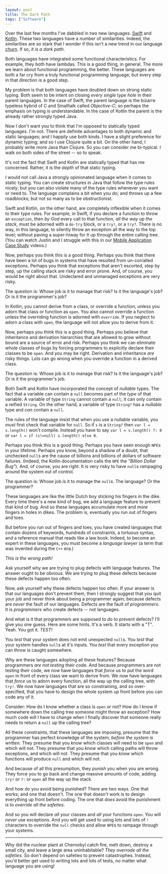 ```yaml
---
layout: post
title: The Dark Path
tags: ["Software"]
---
```

Over the last few months I've dabbled in two new languages.  [Swift](https://swift.org/) and [Kotlin](https://kotlinlang.org/).  These two languages have a number of similarities.  Indeed, the similarities are so stark that I wonder if this isn't a new trend in our language [churn](http://blog.cleancoder.com/uncle-bob/2016/07/27/TheChurn.html).  If so, _it is a dark path_.

Both languages have integrated some functional characteristics.  For example, they both have lambdas.  This is a good thing, in general.  The more we learn about functional programming, the better.  These languages are both a far cry from a truly functional programming language; but every step in that direction is a good step.  

My problem is that both languages have doubled down on strong static typing.  Both seem to be intent on closing _every single type hole_ in their parent languages.  In the case of Swift, the parent language is the bizarre typeless hybrid of C and Smalltalk called _Objective-C_; so perhaps the emphasis on typing is understandable.  In the case of Kotlin the parent is the already rather strongly typed Java. 

Now I don't want you to think that I'm opposed to statically typed languages.  I'm not.  There are definite advantages to both dynamic and static languages; and I happily use both kinds.   I have a slight preference for dynamic typing; and so I use Clojure quite a bit.  On the other hand, I probably write more Java than Clojure.  So you can consider me bi-typical.  I walk on both sides of the street -- so to speak.

It's not the fact that Swift and Kotlin are statically typed that has me concerned.  Rather, it is the _depth_ of that static typing.  

I would not call Java a strongly opinionated language when it comes to static typing.  You can create structures in Java that follow the type rules nicely; but you can also violate many of the type rules whenever you want or need to.  The language complains a bit when you do; and throws up a few roadblocks; but not so many as to be obstructionist.  

Swift and Kotlin, on the other hand, are completely inflexible when it comes to their type rules.  For example, in Swift, if you declare a function to throw an `exception`, then _by God_ every call to that function, _all the way up the stack_, must be adorned with a `do-try` block, or a `try!`, or a `try?`.  There is no way, in this language, to silently throw an exception all the way to the top level; without paving a super-hiway for it up through the entire calling tree.  (You can watch Justin and I struggle with this in our [Mobile Application Case Study](https://cleancoders.com/videos/mobile-app-case-study) videos.)   

Now, perhaps you think this is a good thing.  Perhaps you think that there have been a lot of bugs in systems that have resulted from un-corralled exceptions.  Perhaps you think that exceptions that aren't escorted, step by step, up the calling stack are risky and error prone.  And, of course, you would be right about that.  Undeclared and unmanaged exceptions are very risky.

The question is: Whose job is it to manage that risk?  Is it the language's job?  Or is it the programmer's job?

In Kotlin, you cannot derive from a class, or override a function, unless you adorn that class or function as `open`.  You also cannot override a function unless the overriding function is adorned with `override`.  If you neglect to adorn a class with `open`, the language will not allow you to derive from it.

Now, perhaps you think this is a good thing.  Perhaps you believe that inheritance and derivation hierarchies that are allowed to grow without bound are a source of error and risk.  Perhaps you think we can eliminate whole classes of bugs by forcing programmers to explicitly declare their classes to be `open`.  And you may be right.  Derivation and inheritance _are_ risky things.  Lots can go wrong when you override a function in a derived class.

The question is: Whose job is it to manage that risk?  Is it the language's job?  Or is it the programmer's job.

Both Swift and Kotlin have incorporated the concept of _nullable_ types.  The fact that a variable can contain a `null` becomes part of the _type_ of that variable.  A variable of type `String` cannot contain a `null`; it can only contain a reified `String`.  On the other hand, a variable of type `String?` has a _nullable_ type and _can_ contain a `null`.

The rules of the language insist that when you use a nullable variable, you _must_ first check that variable for `null`.  So if `s` is a `String?` then `var l = s.length()` won't compile.  Instead you have to say `var l = s.length() ?: 0` or `var l = if (s!=null) s.length() else 0`.

Perhaps you think this is a good thing.  Perhaps you have seen enough `NPE`s in your lifetime.  Perhaps you know, beyond a shadow of a doubt, that unchecked `null`s are the cause of billions and billions of dollars of software failures.  (Indeed, the Kotlin documentation calls the `NPE` the _"Billion Dollar Bug"_).  And, of course, you are right.  It is very risky to have `null`s rampaging around the system out of control.

The question is: Whose job is it to manage the `null`s.  The language?  Or the programmer?

These languages are like the little Dutch boy sticking his fingers in the dike.  Every time there's a new kind of bug, we add a language feature to prevent that kind of bug.  And so these languages accumulate more and more fingers in holes in dikes.  The problem is, eventually you run out of fingers and toes.

But before you run out of fingers and toes, you have created languages that contain dozens of keywords, hundreds of constraints, a tortuous syntax, and a reference manual that reads like a law book.  Indeed, to become an expert in these languages, you must become a _language lawyer_ (a term that was invented during the `C++` era.)

_This is the wrong path!_

Ask yourself why we are trying to plug defects with language features.  The answer ought to be obvious.  We are trying to plug these defects because these defects happen too often.

Now, ask yourself why these defects happen too often.  If your answer is that our languages don't prevent them, then I strongly suggest that you quit your job and never think about being a programmer again; because defects are _never_ the fault of our languages.  Defects are the fault of _programmers_.   It is _programmers_ who create defects -- not languages.

And what is it that programmers are supposed to do to prevent defects?  I'll give you one guess.  Here are some hints.  It's a verb.  It starts with a "T".  Yeah.  You got it.  _TEST!_

You _test_ that your system does not emit unexpected `null`s.  You _test_ that your system handles `null`s at it's inputs.  You _test_ that every exception you can throw is caught somewhere.  

Why are these languages adopting all these features?  Because programmers _are not testing_ their code.  And because programmers are not testing their code, we now have languages that _force_ us to put the word `open` in front of every class we want to derive from.  We now have languages that _force_ us to adorn every function, all the way up the calling tree, with `try!`.   We now have languages that are so constraining, and so over-specified, that you have to design the whole system up front before you can code any of it.

Consider:  How do I know whether a class is `open` or not?  How do I know if somewhere down the calling tree someone might throw an exception?  How much code will I have to change when I finally discover that someone really needs to return a `null` up the calling tree?

All these constraints, that these languages are imposing, presume that the programmer has perfect knowledge of the system; _before the system is written_.  They presume that you _know_ which classes will need to be `open` and which will not.  They presume that you _know_ which calling paths will throw exceptions, and which will not.  They presume that you _know_ which functions will produce `null` and which will not.

And because of all this presumption, they _punish_ you when you are wrong.  They force you to go back and change massive amounts of code, adding `try!` or `?:` or `open` all the way up the stack.  

And how do you avoid being punished?  There are two ways.  One that works; and one that doesn't.  The one that doesn't work is to design everything up front before coding.  The one that _does_ avoid the punishment is to _override all the safeties_.

And so you will declare _all_ your classes and _all_ your functions `open`.  You will _never_ use exceptions.  And you will get used to using lots and lots of `!` characters to override the `null` checks and allow `NPE`s to rampage through your systems.

----


Why did the nuclear plant at Chernobyl catch fire, melt down, destroy a small city, and leave a large area uninhabitable?  _They overrode all the safeties._  So don't depend on safeties to prevent catastrophes.  Instead, you'd better get used to writing lots and lots of tests, no matter what language you are using!








